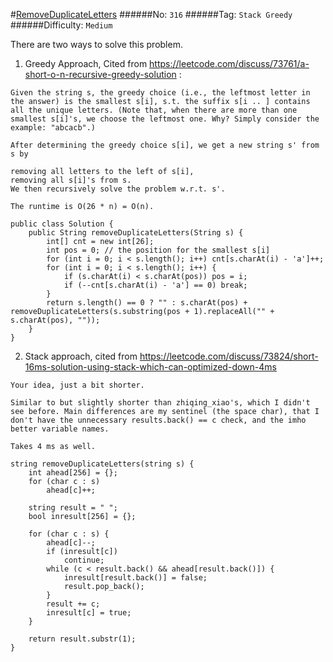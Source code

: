 #[RemoveDuplicateLetters](https://leetcode.com/problems/remove-duplicate-letters/)
######No: `316`
######Tag: `Stack Greedy`
######Difficulty: `Medium`

There are two ways to solve this problem.
1. Greedy Approach, Cited from https://leetcode.com/discuss/73761/a-short-o-n-recursive-greedy-solution :
```
Given the string s, the greedy choice (i.e., the leftmost letter in the answer) is the smallest s[i], s.t. the suffix s[i .. ] contains all the unique letters. (Note that, when there are more than one smallest s[i]'s, we choose the leftmost one. Why? Simply consider the example: "abcacb".)

After determining the greedy choice s[i], we get a new string s' from s by

removing all letters to the left of s[i],
removing all s[i]'s from s.
We then recursively solve the problem w.r.t. s'.

The runtime is O(26 * n) = O(n).

public class Solution {
    public String removeDuplicateLetters(String s) {
        int[] cnt = new int[26];
        int pos = 0; // the position for the smallest s[i]
        for (int i = 0; i < s.length(); i++) cnt[s.charAt(i) - 'a']++;
        for (int i = 0; i < s.length(); i++) {
            if (s.charAt(i) < s.charAt(pos)) pos = i;
            if (--cnt[s.charAt(i) - 'a'] == 0) break;
        }
        return s.length() == 0 ? "" : s.charAt(pos) + removeDuplicateLetters(s.substring(pos + 1).replaceAll("" + s.charAt(pos), ""));
    }
}
```


2. Stack approach, cited from https://leetcode.com/discuss/73824/short-16ms-solution-using-stack-which-can-optimized-down-4ms
```
Your idea, just a bit shorter.

Similar to but slightly shorter than zhiqing_xiao's, which I didn't see before. Main differences are my sentinel (the space char), that I don't have the unnecessary results.back() == c check, and the imho better variable names.

Takes 4 ms as well.

string removeDuplicateLetters(string s) {
    int ahead[256] = {};
    for (char c : s)
        ahead[c]++;

    string result = " ";
    bool inresult[256] = {};

    for (char c : s) {
        ahead[c]--;
        if (inresult[c])
            continue;
        while (c < result.back() && ahead[result.back()]) {
            inresult[result.back()] = false;
            result.pop_back();
        }
        result += c;
        inresult[c] = true;
    }

    return result.substr(1);
}
```
